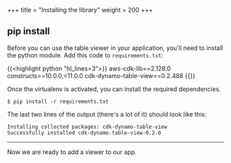 +++
title = "Installing the library"
weight = 200
+++

## pip install

Before you can use the table viewer in your application, you'll need to install
the python module. Add this code to `requirements.txt`:

{{<highlight python "hl_lines=3">}}
aws-cdk-lib==2.128.0
constructs>=10.0.0,<11.0.0
cdk-dynamo-table-view==0.2.488
{{</highlight>}}

Once the virtualenv is activated, you can install the required dependencies.

```
$ pip install -r requirements.txt
```

The last two lines of the output (there's a lot of it) should look like this:

```
Installing collected packages: cdk-dynamo-table-view
Successfully installed cdk-dynamo-table-view-0.2.0
```

----

Now we are ready to add a viewer to our app.
